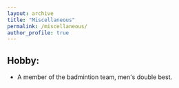 ```yaml
---
layout: archive
title: "Miscellaneous"
permalink: /miscellaneous/
author_profile: true
---
```


## Hobby:
* A member of the badmintion team, men's double best. 